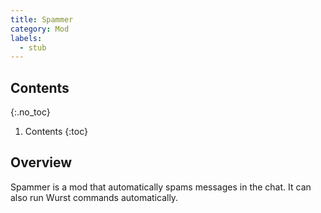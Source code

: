 ```yaml
---
title: Spammer
category: Mod
labels:
  - stub
---
```

## Contents
{:.no_toc}
1. Contents
{:toc}

## Overview
Spammer is a mod that automatically spams messages in the chat. It can also run Wurst commands automatically.
